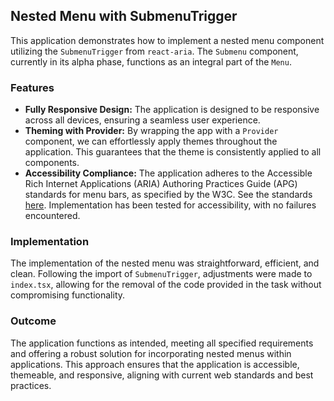 ## Nested Menu with SubmenuTrigger

This application demonstrates how to implement a nested menu component utilizing the `SubmenuTrigger` from `react-aria`. The `Submenu` component, currently in its alpha phase, functions as an integral part of the `Menu`.

### Features

- **Fully Responsive Design:** The application is designed to be responsive across all devices, ensuring a seamless user experience.
- **Theming with Provider:** By wrapping the app with a `Provider` component, we can effortlessly apply themes throughout the application. This guarantees that the theme is consistently applied to all components.
- **Accessibility Compliance:** The application adheres to the Accessible Rich Internet Applications (ARIA) Authoring Practices Guide (APG) standards for menu bars, as specified by the W3C. See the standards [here](https://www.w3.org/WAI/ARIA/apg/patterns/menubar/#keyboard-interaction-12). Implementation has been tested for accessibility, with no failures encountered.

### Implementation

The implementation of the nested menu was straightforward, efficient, and clean. Following the import of `SubmenuTrigger`, adjustments were made to `index.tsx`, allowing for the removal of the code provided in the task without compromising functionality.

### Outcome

The application functions as intended, meeting all specified requirements and offering a robust solution for incorporating nested menus within applications. This approach ensures that the application is accessible, themeable, and responsive, aligning with current web standards and best practices.
